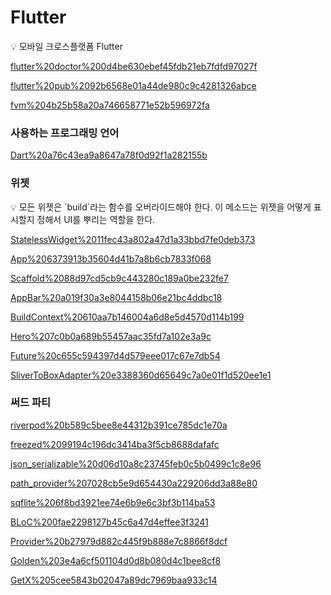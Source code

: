 # Flutter

<aside>
💡 모바일 크로스플랫폼 Flutter

</aside>

[flutter%20doctor%200d4be630ebef45fdb21eb7fdfd97027f](flutter%20doctor%200d4be630ebef45fdb21eb7fdfd97027f)

[flutter%20pub%2092b6568e01a44de980c9c4281326abce](flutter%20pub%2092b6568e01a44de980c9c4281326abce)

[fvm%204b25b58a20a746658771e52b596972fa](fvm%204b25b58a20a746658771e52b596972fa)

### **사용하는 프로그래밍 언어**

[Dart%20a76c43ea9a8647a78f0d92f1a282155b](Dart%20a76c43ea9a8647a78f0d92f1a282155b)

### **위젯**

<aside>
💡 모든 위젯은 `build`라는 함수를 오버라이드해야 한다.
이 메소드는 위젯을 어떻게 표시할지 정해서 UI를 뿌리는 역할을 한다.

</aside>

[StatelessWidget%2011fec43a802a47d1a33bbd7fe0deb373](StatelessWidget%2011fec43a802a47d1a33bbd7fe0deb373)

[App%206373913b35604d41b7a8b6cb7833f068](App%206373913b35604d41b7a8b6cb7833f068)

[Scaffold%2088d97cd5cb9c443280c189a0be232fe7](Scaffold%2088d97cd5cb9c443280c189a0be232fe7)

[AppBar%20a019f30a3e8044158b06e21bc4ddbc18](AppBar%20a019f30a3e8044158b06e21bc4ddbc18)

[BuildContext%20610aa7b146004a6d8e5d4570d114b199](BuildContext%20610aa7b146004a6d8e5d4570d114b199)

[Hero%207c0b0a689b55457aac35fd7a102e3a9c](Hero%207c0b0a689b55457aac35fd7a102e3a9c)

[Future%20c655c594397d4d579eee017c67e7db54](Future%20c655c594397d4d579eee017c67e7db54)

[SliverToBoxAdapter%20e3388360d65649c7a0e01f1d520ee1e1](SliverToBoxAdapter%20e3388360d65649c7a0e01f1d520ee1e1)

### 써드 파티

[riverpod%20b589c5bee8e44312b391ce785dc1e70a](riverpod%20b589c5bee8e44312b391ce785dc1e70a)

[freezed%2099194c196dc3414ba3f5cb8688dafafc](freezed%2099194c196dc3414ba3f5cb8688dafafc)

[json_serializable%20d06d10a8c23745feb0c5b0499c1c8e96](json_serializable%20d06d10a8c23745feb0c5b0499c1c8e96)

[path_provider%207028cb5e9d654430a229206dd3a88e80](path_provider%207028cb5e9d654430a229206dd3a88e80)

[sqflite%206f8bd3921ee74e6b9e6c3bf3b114ba53](sqflite%206f8bd3921ee74e6b9e6c3bf3b114ba53)

[BLoC%200fae2298127b45c6a47d4effee3f3241](BLoC%200fae2298127b45c6a47d4effee3f3241)

[Provider%20b27979d882c445f9b888e7c8866f8dcf](Provider%20b27979d882c445f9b888e7c8866f8dcf)

[Golden%203e4a6cf501104d0d8b080d4c1bee8cf8](Golden%203e4a6cf501104d0d8b080d4c1bee8cf8)

[GetX%205cee5843b02047a89dc7969baa933c14](GetX%205cee5843b02047a89dc7969baa933c14)